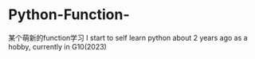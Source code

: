 # Python-Function-
某个萌新的function学习
I start to self learn python about 2 years ago as a hobby, currently in G10(2023)
